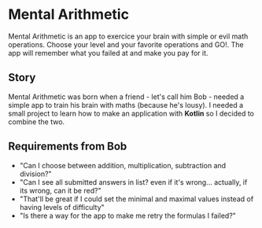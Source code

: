 # Mental Arithmetic #

Mental Arithmetic is an app to exercice your brain with simple or evil math operations. Choose your level and your favorite operations and GO!. The app will remember what you failed at and make you pay for it.

## Story ##

Mental Arithmetic was born when a friend - let's call him Bob - needed a simple app to train his brain with maths (because he's lousy). I needed a small project to learn how to make an application with **Kotlin** so I decided to combine the two.

## Requirements from Bob ##

- "Can I choose between addition, multiplication, subtraction and division?"
- "Can I see all submitted answers in list? even if it's wrong... actually, if its wrong, can it be red?"
- "That'll be great if I could set the minimal and maximal values instead of having levels of difficulty"
- "Is there a way for the app to make me retry the formulas I failed?"

